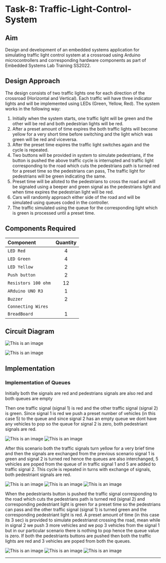 # Task-8: Traffic-Light-Control-System

## Aim

Design and development of an embedded systems application for simulating traffic light control system at a crossroad using Arduino microcontrollers and corresponding hardware components as part of Embedded Systems Lab Training SS2022.


## Design Approach


The  design consists of two traffic lights one for each direction of the crossroad (Horizontal and Vertical). Each traffic will have three indicator lights and will be implemented using LEDs (Green, Yellow, Red). The system works in the following way:

1. Initially when the system starts, one traffic light will be green and the other will be red and both pedestrian lights will be red.
2. After a preset amount of time expires the both traffic lights will become yellow for a very short time before switching and the light which was green will be red      and viceversa.
3. After the preset time expires the traffic light switches again and the cycle is repeated.
4. Two buttons will be provided in system to simulate pedestrians, if the button is pushed the above traffic cycle is interrupted and traffic light corresponding to      the road which cuts the pedestrians path is turned red for a preset time so the pedestrians can pass, The traffic light for pedestrians will be green indicating        the same.
5. Preset time will be alloted to the pedestrians to cross the road and will be signaled using a beeper and green signal as the pedestrians light and when time expires    the pedestrian light will be red. 
6. Cars will randomly approach either side of the road and will be simulated using queues coded in the controller.
7. The traffic simulated using the queue for the corresponding light which is green is processed until a preset time. 


## Components Required


| Component                     | Quantity      |
| :-----------------------------|   :---:       |
| `LED Red`                     | 4             |
| `LED Green`                   | 4             |
| `LED Yellow`                  | 2             |
| `Push button`                 | 2             |
| `Resistors 100 ohm`           | 12            |
| `ARduino UNO R3`              | 1             |
| `Buzzer`                      | 2             |
| `Connecting Wires`            |               |
| `BreadBoard`                  | 1             |

## Circuit Diagram

![This is an image](Images/Circuit_Diagram_Traffic_light.JPG)

![This is an image](Images/Arduino_connection_Traffic_Light.png)

## Implementation

### Implementation of Queues

Initially both the signals are red  and pedestrians signals are also red and both queues are empty

Then one traffic signal (signal 1) is red and the other traffic signal (signal 2) is green. Since signal 1 is red we push a preset number of vehicles (in this case 5) to the queue and since signal 2 has an empty queue we dont have any vehicles to pop so the queue for signal 2 is zero, both pedestriant signals are red.

![This is an image](Images/Scenario1.jpg)
![This is an image](Images/Signals1.jpeg)

After this scenario both the traffic signals turn yellow for a very brief time and then the signals are exchanged from the previous scenario signal 1 is green and signal 2 is turned red hence the queues are also interchanged, 5 vehicles are poped from the queue of  in traffic signal 1 and 5 are added to traffic signal 2. This cycle is repeated in turns with exchange of signals, both pedestriant signals are red.

![This is an image](Images/Scenario2.jpg)
![This is an image](Images/Scenario3.jpg)
![This is an image](Images/Signals2.jpeg)

When the pedestriants button is pushed the traffic signal corresponding to the road which cuts the pedestrians path is turned red (signal 2) and corresponding pedestriant light is green for a preset time so the pedestrians can pass and the other traffic signal (signal 1) is turned green and the corresponding pedestriant light is red. A preset amount of time (in this case its 3 sec) is provided to simulate pedestrianst crossing the road, mean while in signal 2 we push 3 more vehicles and we pop 3 vehicles from the signal 1 but in our particular scenario there is nothing to pop hence the queue value is zero. If both the pedestriants buttons are pushed then both the traffic lights are red and 3 vehicles are poped from both the queues.

![This is an image](Images/Scenario4.jpg)
![This is an image](Images/Signals3.jpeg)
![This is an image](Images/Scenario5.jpg)

---



 




